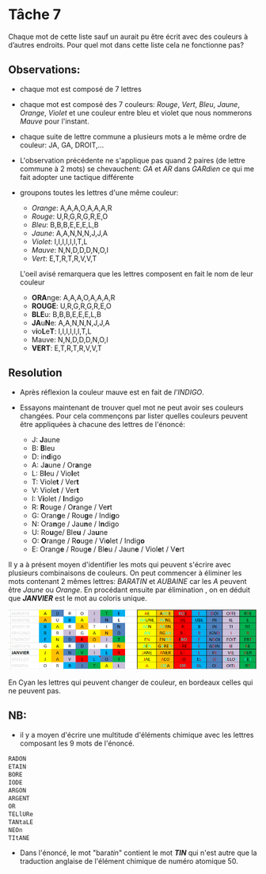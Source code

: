 # Tâche 7

Chaque mot de cette liste sauf un aurait pu être écrit avec des couleurs à d’autres endroits.
Pour quel mot dans cette liste cela ne fonctionne pas?

## Observations:
* chaque mot est composé de 7 lettres
* chaque mot est composé des 7 couleurs: *Rouge*, *Vert*, *Bleu*, *Jaune*, *Orange*, *Violet* et une couleur entre bleu et violet que nous nommerons *Mauve* pour l'instant.
* chaque suite de lettre commune a plusieurs mots a le même ordre de couleur: JA, GA, DROIT,...
* L'observation précédente ne s'applique pas quand 2 paires (de lettre commune à 2 mots) se chevauchent: *GA* et *AR* dans *GARdien* ce qui me fait adopter une tactique différente
* groupons toutes les lettres d'une même couleur:
  * *Orange*: A,A,A,O,A,A,A,R
  * *Rouge*: U,R,G,R,G,R,E,O
  * *Bleu*: B,B,B,E,E,E,L,B
  * *Jaune*: A,A,N,N,N,J,J,A
  * *Violet*: I,I,I,I,I,I,T,L
  * *Mauve*: N,N,D,D,D,N,O,I
  * *Vert*: E,T,R,T,R,V,V,T
  
  L'oeil avisé remarquera que les lettres composent en fait le nom de leur couleur
  
  * **ORA**nge: A,A,A,O,A,A,A,R
  * **ROUGE**: U,R,G,R,G,R,E,O
  * **BLE**u: B,B,B,E,E,E,L,B
  * **JA**u**N**e: A,A,N,N,N,J,J,A
  * v**i**o**L**e**T**: I,I,I,I,I,I,T,L
  * Mauve: N,N,D,D,D,N,O,I
  * **VERT**: E,T,R,T,R,V,V,T 

## Resolution

* Après réflexion la couleur mauve est en fait de *l'INDIGO*.

* Essayons maintenant de trouver quel mot ne peut avoir ses couleurs changées. Pour cela commençons par lister quelles couleurs peuvent être appliquées à chacune des lettres de l'énoncé:
  * J: **J**aune
  * B: **B**leu
  * D: in**d**igo
  * A: J**a**une / Or**a**nge
  * L: B**l**eu / Vio**l**et
  * T: Viole**t** / Ver**t**
  * V: Viole**t** / Ver**t**
  * I: V**i**olet / **I**ndigo 
  * R: **R**ouge / O**r**ange / Ve**r**t
  * G: Oran**g**e / Rou**g**e / Indi**g**o
  * N: Ora**n**ge / Jau**n**e / I**n**digo
  * U: Ro**u**ge/ Ble**u** / Ja**u**ne
  * O: **O**range / R**o**uge / Vi**o**let / Indig**o**
  * E: Orang**e** / Roug**e** / Bl**e**u / Jaun**e** / Viol**e**t / V**e**rt

Il y a à présent moyen d'identifier les mots qui peuvent s'écrire avec plusieurs combinaisons de couleurs. On peut commencer à éliminer les mots contenant 2 mêmes lettres: *BARATIN* et *AUBAINE* car les *A* peuvent être *Jaune* ou *Orange*.
En procédant ensuite par élimination , on en déduit que ***JANVIER*** est le mot au coloris unique.
  
![SOLUCE7](7_SOLUCE.png)

En Cyan les lettres qui peuvent changer de couleur, en bordeaux celles qui ne peuvent pas.

## NB: 
* il y a moyen d'écrire une multitude d'éléments chimique avec les lettres composant les 9 mots de l'énoncé.

```
RADON
ETAIN
BORE
IODE
ARGON
ARGENT
OR
TELlURe
TANtaLE
NEOn
TItANE
```

* Dans l'énoncé, le mot "bara*tin*" contient le mot ***TIN*** qui n'est autre que la traduction anglaise de l'élément chimique de numéro atomique 50.
